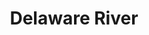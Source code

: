 ---
pid: ns166
title: Delaware River
location_transcription: 
coordinates: "[-75.134841754321, 39.982546089882]"
zipcode: '19150'
gen_neighborhood: Northwest Philadelphia
neighborhood: Cedarbrook
outside_phl: 
age: '19'
age_range: 13-19
instagram: 
image_file_name: ns_166.jpg
proposal_transcription: |-
  Center City

  Delaware River
topic: Environment
topic_summary: 0, 0
type: Image
keywords_other: Delaware River, Center City
credit: 
image_labels: 
twitter: 
facebook: 
permalink: "/monuments/ns166/"
layout: item-page
---
